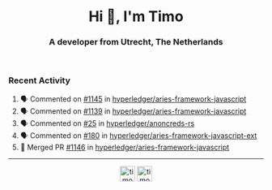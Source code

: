 <h1 align="center">Hi 👋, I'm Timo</h1>
<h3 align="center">A developer from Utrecht, The Netherlands</h3>
<br/>
<!-- https://github.com/rahuldkjain/github-profile-readme-generator --!>

<!--  <p align="left"><img src="https://github-readme-stats.vercel.app/api?username=timoglastra&show_icons=true&count_private=true&" alt="timoglastra" /></p> --!>

<!--
Github language stats
<p align="left"><img src="https://github-readme-stats.vercel.app/api/top-langs/?username=timoglastra&layout=compact" alt="timoglastra" /><p>
-->

<!-- Codestats language stats -->
<!-- <p align="left"><img src="https://codestats-readme.vercel.app/api/top-langs/?username=timoglastra&layout=compact&language_count=12" alt="timoglastra" /><p>    --!>
  
<h3>Recent Activity</h3>

<!--START_SECTION:activity-->
1. 🗣 Commented on [#1145](https://github.com/hyperledger/aries-framework-javascript/issues/1145) in [hyperledger/aries-framework-javascript](https://github.com/hyperledger/aries-framework-javascript)
2. 🗣 Commented on [#1139](https://github.com/hyperledger/aries-framework-javascript/issues/1139) in [hyperledger/aries-framework-javascript](https://github.com/hyperledger/aries-framework-javascript)
3. 🗣 Commented on [#25](https://github.com/hyperledger/anoncreds-rs/issues/25) in [hyperledger/anoncreds-rs](https://github.com/hyperledger/anoncreds-rs)
4. 🗣 Commented on [#180](https://github.com/hyperledger/aries-framework-javascript-ext/issues/180) in [hyperledger/aries-framework-javascript-ext](https://github.com/hyperledger/aries-framework-javascript-ext)
5. 🎉 Merged PR [#1146](https://github.com/hyperledger/aries-framework-javascript/pull/1146) in [hyperledger/aries-framework-javascript](https://github.com/hyperledger/aries-framework-javascript)
<!--END_SECTION:activity-->

---

<p align="center">
<a href="https://twitter.com/timoglastra" target="blank"><img align="center" src="https://cdn.jsdelivr.net/npm/simple-icons@3.0.1/icons/twitter.svg" alt="timoglastra" height="30" width="30" /></a>
<a href="https://linkedin.com/in/timoglastra" target="blank"><img align="center" src="https://cdn.jsdelivr.net/npm/simple-icons@3.0.1/icons/linkedin.svg" alt="timoglastra" height="30" width="30" /></a>
</p>



